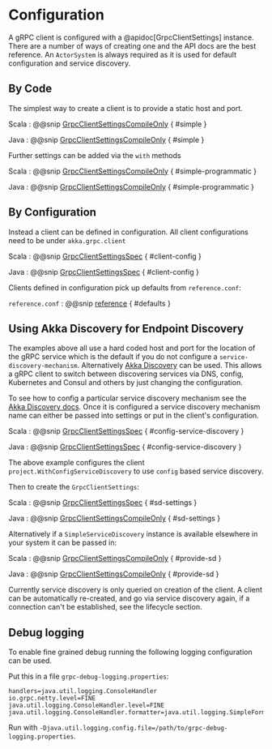 # Configuration

A gRPC client is configured with a @apidoc[GrpcClientSettings] instance. There are a number of ways of creating one and the API
docs are the best reference. An `ActorSystem` is always required as it is used for default configuration and service discovery.

## By Code

The simplest way to create a client is to provide a static host and port.

Scala
:  @@snip [GrpcClientSettingsCompileOnly](/runtime/src/test/scala/docs/akka/grpc/client/GrpcClientSettingsCompileOnly.scala) { #simple }

Java
:  @@snip [GrpcClientSettingsCompileOnly](/runtime/src/test/java/jdocs/akka/grpc/client/GrpcClientSettingsCompileOnly.java) { #simple }

Further settings can be added via the `with` methods

Scala
:  @@snip [GrpcClientSettingsCompileOnly](/runtime/src/test/scala/docs/akka/grpc/client/GrpcClientSettingsCompileOnly.scala) { #simple-programmatic }

Java
:  @@snip [GrpcClientSettingsCompileOnly](/runtime/src/test/java/jdocs/akka/grpc/client/GrpcClientSettingsCompileOnly.java) { #simple-programmatic }

## By Configuration

Instead a client can be defined in configuration. All client configurations need to be under `akka.grpc.client`

Scala
:  @@snip [GrpcClientSettingsSpec](/runtime/src/test/scala/akka/grpc/GrpcClientSettingsSpec.scala) { #client-config }

Java
:  @@snip [GrpcClientSettingsSpec](/runtime/src/test/scala/akka/grpc/GrpcClientSettingsSpec.scala) { #client-config }

Clients defined in configuration pick up defaults from `reference.conf`:

`reference.conf`
:  @@snip [reference](/runtime/src/main/resources/reference.conf) { #defaults }

## Using Akka Discovery for Endpoint Discovery

The examples above all use a hard coded host and port for the location of the gRPC service which is the default if you do not configure a `service-discovery-mechanism`.
Alternatively [Akka Discovery](https://developer.lightbend.com/docs/akka-management/current/discovery/index.html) can be used.
This allows a gRPC client to switch between discovering services via DNS, config, Kubernetes and Consul and others by just changing
the configuration.

To see how to config a particular service discovery mechanism see the [Akka Discovery docs](https://developer.lightbend.com/docs/akka-management/current/discovery/index.html).
Once it is configured a service discovery mechanism name can either be passed into settings or put in the client's configuration.

Scala
:  @@snip [GrpcClientSettingsSpec](/runtime/src/test/scala/akka/grpc/GrpcClientSettingsSpec.scala) { #config-service-discovery }

Java
:  @@snip [GrpcClientSettingsSpec](/runtime/src/test/scala/akka/grpc/GrpcClientSettingsSpec.scala) { #config-service-discovery }

The above example configures the client `project.WithConfigServiceDiscovery` to use `config` based service discovery.

Then to create the `GrpcClientSettings`:

Scala
:  @@snip [GrpcClientSettingsSpec](/runtime/src/test/scala/akka/grpc/GrpcClientSettingsSpec.scala) { #sd-settings }

Java
:  @@snip [GrpcClientSettingsCompileOnly](/runtime/src/test/java/jdocs/akka/grpc/client/GrpcClientSettingsCompileOnly.java) { #sd-settings }

Alternatively if a `SimpleServiceDiscovery` instance is available elsewhere in your system it can be passed in:

Scala
:  @@snip [GrpcClientSettingsCompileOnly](/runtime/src/test/scala/docs/akka/grpc/client/GrpcClientSettingsCompileOnly.scala) { #provide-sd }

Java
:  @@snip [GrpcClientSettingsCompileOnly](/runtime/src/test/java/jdocs/akka/grpc/client/GrpcClientSettingsCompileOnly.java) { #provide-sd }

 
Currently service discovery is only queried on creation of the client. A client can be automatically re-created, and go via service discovery again,
 if a connection can't be established, see the lifecycle section.
 
## Debug logging

To enable fine grained debug running the following logging configuration can be used.

Put this in a file `grpc-debug-logging.properties`:

```
handlers=java.util.logging.ConsoleHandler
io.grpc.netty.level=FINE
java.util.logging.ConsoleHandler.level=FINE
java.util.logging.ConsoleHandler.formatter=java.util.logging.SimpleFormatter
```

Run with `-Djava.util.logging.config.file=/path/to/grpc-debug-logging.properties`.
